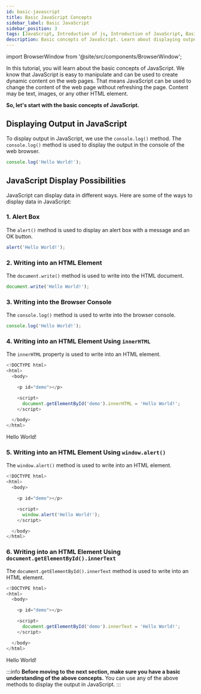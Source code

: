 ```yaml
---
id: basic-javascript
title: Basic JavaScript Concepts
sidebar_label: Basic JavaScript
sidebar_position: 3
tags: [JavaScript, Introduction of js, Introduction of JavaScript, Basic JavaScript Concepts, basic js concepts, basic js]
description: Basic concepts of JavaScript. Learn about displaying output in JavaScript, JavaScript display possibilities, and more.
---
```


import BrowserWindow from '@site/src/components/BrowserWindow';

In this tutorial, you will learn about the basic concepts of JavaScript. We know that JavaScript is easy to manipulate and can be used to create dynamic content on the web pages. That means JavaScript can be used to change the content of the web page without refreshing the page. Content may be text, images, or any other HTML element. 

**So, let's start with the basic concepts of JavaScript.**

## Displaying Output in JavaScript

To display output in JavaScript, we use the `console.log()` method. The `console.log()` method is used to display the output in the console of the web browser. 

```js title="index.js"
console.log('Hello World!');
```

## JavaScript Display Possibilities 

JavaScript can display data in different ways. Here are some of the ways to display data in JavaScript:

### 1. Alert Box

The `alert()` method is used to display an alert box with a message and an OK button. 

```js title="index.js"
alert('Hello World!');
```

### 2. Writing into an HTML Element

The `document.write()` method is used to write into the HTML document. 

```js title="index.js"
document.write('Hello World!');
```

### 3. Writing into the Browser Console

The `console.log()` method is used to write into the browser console. 

```js title="index.js"
console.log('Hello World!');
```

### 4. Writing into an HTML Element Using `innerHTML`

The `innerHTML` property is used to write into an HTML element. 

```js title="index.html"
<!DOCTYPE html>
<html>
  <body>

    <p id="demo"></p>

    <script>
      document.getElementById('demo').innerHTML = 'Hello World!';
    </script>

  </body>
</html>
```

<BrowserWindow url="http://127.0.0.1:5500/index.html">
    <p id="demo">Hello World!</p>
</BrowserWindow>

### 5. Writing into an HTML Element Using `window.alert()`

The `window.alert()` method is used to write into an HTML element. 

```js title="index.html"
<!DOCTYPE html>
<html>
  <body>

    <p id="demo"></p>

    <script>
      window.alert('Hello World!');
    </script>

  </body>
</html>
```

### 6. Writing into an HTML Element Using `document.getElementById().innerText`

The `document.getElementById().innerText` method is used to write into an HTML element. 

```js title="index.html"
<!DOCTYPE html>
<html>
  <body>

    <p id="demo"></p>

    <script>
      document.getElementById('demo').innerText = 'Hello World!';
    </script>

  </body>
</html>
```

<BrowserWindow url="http://127.0.0.1:5500/index.html">
    <p id="demo">Hello World!</p>
</BrowserWindow>

:::info
**Before moving to the next section, make sure you have a basic understanding of the above concepts.**
You can use any of the above methods to display the output in JavaScript.
:::